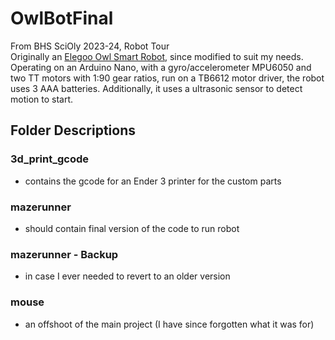 # OwlBotFinal
From BHS SciOly 2023-24, Robot Tour </br>
Originally an [Elegoo Owl Smart Robot](https://www.elegoo.com/blogs/arduino-projects/elegoo-owlbot-smart-robot-car-tutorial?srsltid=AfmBOorBhJ1Xlew_OuomFE17_fHrHFBmD4U7oXXdwr9q3L45E3bCSEt4), since modified to suit my needs. </br>
Operating on an Arduino Nano, with a gyro/accelerometer MPU6050 and two TT motors with 1:90 gear ratios, run on a TB6612 motor driver, the robot uses 3 AAA batteries. Additionally, it uses a ultrasonic sensor to detect motion to start.</br>

## Folder Descriptions
### 3d_print_gcode 
 - contains the gcode for an Ender 3 printer for the custom parts

### mazerunner
- should contain final version of the code to run robot

### mazerunner - Backup
- in case I ever needed to revert to an older version

### mouse
- an offshoot of the main project (I have since forgotten what it was for)
